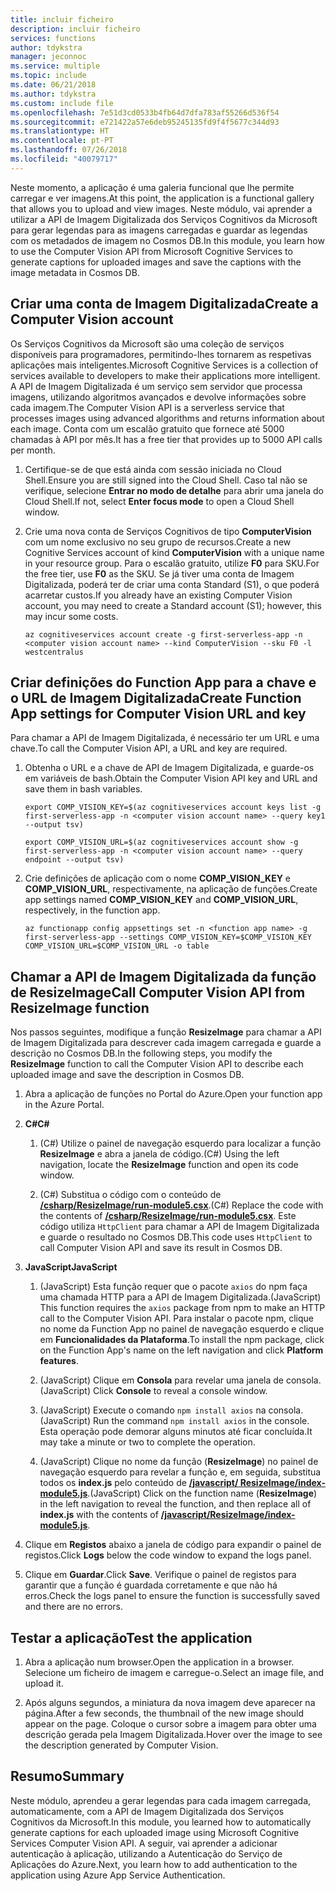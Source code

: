 ```yaml
---
title: incluir ficheiro
description: incluir ficheiro
services: functions
author: tdykstra
manager: jeconnoc
ms.service: multiple
ms.topic: include
ms.date: 06/21/2018
ms.author: tdykstra
ms.custom: include file
ms.openlocfilehash: 7e51d3cd0533b4fb64d7dfa783af55266d536f54
ms.sourcegitcommit: e721422a57e6deb95245135fd9f4f5677c344d93
ms.translationtype: HT
ms.contentlocale: pt-PT
ms.lasthandoff: 07/26/2018
ms.locfileid: "40079717"
---
```

<span data-ttu-id="f1e6e-103">Neste momento, a aplicação é uma galeria funcional que lhe permite carregar e ver imagens.</span><span class="sxs-lookup"><span data-stu-id="f1e6e-103">At this point, the application is a functional gallery that allows you to upload and view images.</span></span> <span data-ttu-id="f1e6e-104">Neste módulo, vai aprender a utilizar a API de Imagem Digitalizada dos Serviços Cognitivos da Microsoft para gerar legendas para as imagens carregadas e guardar as legendas com os metadados de imagem no Cosmos DB.</span><span class="sxs-lookup"><span data-stu-id="f1e6e-104">In this module, you learn how to use the Computer Vision API from Microsoft Cognitive Services to generate captions for uploaded images and save the captions with the image metadata in Cosmos DB.</span></span>

## <a name="create-a-computer-vision-account"></a><span data-ttu-id="f1e6e-105">Criar uma conta de Imagem Digitalizada</span><span class="sxs-lookup"><span data-stu-id="f1e6e-105">Create a Computer Vision account</span></span>

<span data-ttu-id="f1e6e-106">Os Serviços Cognitivos da Microsoft são uma coleção de serviços disponíveis para programadores, permitindo-lhes tornarem as respetivas aplicações mais inteligentes.</span><span class="sxs-lookup"><span data-stu-id="f1e6e-106">Microsoft Cognitive Services is a collection of services available to developers to make their applications more intelligent.</span></span> <span data-ttu-id="f1e6e-107">A API de Imagem Digitalizada é um serviço sem servidor que processa imagens, utilizando algoritmos avançados e devolve informações sobre cada imagem.</span><span class="sxs-lookup"><span data-stu-id="f1e6e-107">The Computer Vision API is a serverless service that processes images using advanced algorithms and returns information about each image.</span></span> <span data-ttu-id="f1e6e-108">Conta com um escalão gratuito que fornece até 5000 chamadas à API por mês.</span><span class="sxs-lookup"><span data-stu-id="f1e6e-108">It has a free tier that provides up to 5000 API calls per month.</span></span>

1. <span data-ttu-id="f1e6e-109">Certifique-se de que está ainda com sessão iniciada no Cloud Shell.</span><span class="sxs-lookup"><span data-stu-id="f1e6e-109">Ensure you are still signed into the Cloud Shell.</span></span> <span data-ttu-id="f1e6e-110">Caso tal não se verifique, selecione **Entrar no modo de detalhe** para abrir uma janela do Cloud Shell.</span><span class="sxs-lookup"><span data-stu-id="f1e6e-110">If not, select **Enter focus mode** to open a Cloud Shell window.</span></span> 

1. <span data-ttu-id="f1e6e-111">Crie uma nova conta de Serviços Cognitivos de tipo **ComputerVision** com um nome exclusivo no seu grupo de recursos.</span><span class="sxs-lookup"><span data-stu-id="f1e6e-111">Create a new Cognitive Services account of kind **ComputerVision** with a unique name in your resource group.</span></span> <span data-ttu-id="f1e6e-112">Para o escalão gratuito, utilize **F0** para SKU.</span><span class="sxs-lookup"><span data-stu-id="f1e6e-112">For the free tier, use **F0** as the SKU.</span></span> <span data-ttu-id="f1e6e-113">Se já tiver uma conta de Imagem Digitalizada, poderá ter de criar uma conta Standard (S1), o que poderá acarretar custos.</span><span class="sxs-lookup"><span data-stu-id="f1e6e-113">If you already have an existing Computer Vision account, you may need to create a Standard account (S1); however, this may incur some costs.</span></span>

    ```azurecli
    az cognitiveservices account create -g first-serverless-app -n <computer vision account name> --kind ComputerVision --sku F0 -l westcentralus
    ```


## <a name="create-function-app-settings-for-computer-vision-url-and-key"></a><span data-ttu-id="f1e6e-114">Criar definições do Function App para a chave e o URL de Imagem Digitalizada</span><span class="sxs-lookup"><span data-stu-id="f1e6e-114">Create Function App settings for Computer Vision URL and key</span></span>

<span data-ttu-id="f1e6e-115">Para chamar a API de Imagem Digitalizada, é necessário ter um URL e uma chave.</span><span class="sxs-lookup"><span data-stu-id="f1e6e-115">To call the Computer Vision API, a URL and key are required.</span></span>

1. <span data-ttu-id="f1e6e-116">Obtenha o URL e a chave de API de Imagem Digitalizada, e guarde-os em variáveis de bash.</span><span class="sxs-lookup"><span data-stu-id="f1e6e-116">Obtain the Computer Vision API key and URL and save them in bash variables.</span></span>

    ```azurecli
    export COMP_VISION_KEY=$(az cognitiveservices account keys list -g first-serverless-app -n <computer vision account name> --query key1 --output tsv)
    ```
    ```azurecli
    export COMP_VISION_URL=$(az cognitiveservices account show -g first-serverless-app -n <computer vision account name> --query endpoint --output tsv)
    ```

1. <span data-ttu-id="f1e6e-117">Crie definições de aplicação com o nome **COMP_VISION_KEY** e **COMP_VISION_URL**, respectivamente, na aplicação de funções.</span><span class="sxs-lookup"><span data-stu-id="f1e6e-117">Create app settings named **COMP_VISION_KEY** and **COMP_VISION_URL**, respectively, in the function app.</span></span>

    ```azurecli
    az functionapp config appsettings set -n <function app name> -g first-serverless-app --settings COMP_VISION_KEY=$COMP_VISION_KEY COMP_VISION_URL=$COMP_VISION_URL -o table
    ```


## <a name="call-computer-vision-api-from-resizeimage-function"></a><span data-ttu-id="f1e6e-118">Chamar a API de Imagem Digitalizada da função de ResizeImage</span><span class="sxs-lookup"><span data-stu-id="f1e6e-118">Call Computer Vision API from ResizeImage function</span></span>

<span data-ttu-id="f1e6e-119">Nos passos seguintes, modifique a função **ResizeImage** para chamar a API de Imagem Digitalizada para descrever cada imagem carregada e guarde a descrição no Cosmos DB.</span><span class="sxs-lookup"><span data-stu-id="f1e6e-119">In the following steps, you modify the **ResizeImage** function to call the Computer Vision API to describe each uploaded image and save the description in Cosmos DB.</span></span>

1. <span data-ttu-id="f1e6e-120">Abra a aplicação de funções no Portal do Azure.</span><span class="sxs-lookup"><span data-stu-id="f1e6e-120">Open your function app in the Azure Portal.</span></span>

1. <span data-ttu-id="f1e6e-121">**C#**</span><span class="sxs-lookup"><span data-stu-id="f1e6e-121">**C#**</span></span>

    1. <span data-ttu-id="f1e6e-122">(C#) Utilize o painel de navegação esquerdo para localizar a função **ResizeImage** e abra a janela de código.</span><span class="sxs-lookup"><span data-stu-id="f1e6e-122">(C#) Using the left navigation, locate the **ResizeImage** function and open its code window.</span></span>

    1. <span data-ttu-id="f1e6e-123">(C#) Substitua o código com o conteúdo de [ **/csharp/ResizeImage/run-module5.csx**](https://raw.githubusercontent.com/Azure-Samples/functions-first-serverless-web-application/master/csharp/ResizeImage/run-module5.csx).</span><span class="sxs-lookup"><span data-stu-id="f1e6e-123">(C#) Replace the code with the contents of [**/csharp/ResizeImage/run-module5.csx**](https://raw.githubusercontent.com/Azure-Samples/functions-first-serverless-web-application/master/csharp/ResizeImage/run-module5.csx).</span></span> <span data-ttu-id="f1e6e-124">Este código utiliza `HttpClient` para chamar a API de Imagem Digitalizada e guarde o resultado no Cosmos DB.</span><span class="sxs-lookup"><span data-stu-id="f1e6e-124">This code uses `HttpClient` to call Computer Vision API and save its result in Cosmos DB.</span></span>

1. <span data-ttu-id="f1e6e-125">**JavaScript**</span><span class="sxs-lookup"><span data-stu-id="f1e6e-125">**JavaScript**</span></span>

    1. <span data-ttu-id="f1e6e-126">(JavaScript) Esta função requer que o pacote `axios` do npm faça uma chamada HTTP para a API de Imagem Digitalizada.</span><span class="sxs-lookup"><span data-stu-id="f1e6e-126">(JavaScript) This function requires the `axios` package from npm to make an HTTP call to the Computer Vision API.</span></span> <span data-ttu-id="f1e6e-127">Para instalar o pacote npm, clique no nome da Function App no painel de navegação esquerdo e clique em **Funcionalidades da Plataforma**.</span><span class="sxs-lookup"><span data-stu-id="f1e6e-127">To install the npm package, click on the Function App's name on the left navigation and click **Platform features**.</span></span>

    1. <span data-ttu-id="f1e6e-128">(JavaScript) Clique em **Consola** para revelar uma janela de consola.</span><span class="sxs-lookup"><span data-stu-id="f1e6e-128">(JavaScript) Click **Console** to reveal a console window.</span></span>

    1. <span data-ttu-id="f1e6e-129">(JavaScript) Execute o comando `npm install axios` na consola.</span><span class="sxs-lookup"><span data-stu-id="f1e6e-129">(JavaScript) Run the command `npm install axios` in the console.</span></span> <span data-ttu-id="f1e6e-130">Esta operação pode demorar alguns minutos até ficar concluída.</span><span class="sxs-lookup"><span data-stu-id="f1e6e-130">It may take a minute or two to complete the operation.</span></span>

    1. <span data-ttu-id="f1e6e-131">(JavaScript) Clique no nome da função (**ResizeImage**) no painel de navegação esquerdo para revelar a função e, em seguida, substitua todos os **index.js** pelo conteúdo de [ **/javascript/ ResizeImage/index-module5.js**](https://raw.githubusercontent.com/Azure-Samples/functions-first-serverless-web-application/master/javascript/ResizeImage/index-module5.js).</span><span class="sxs-lookup"><span data-stu-id="f1e6e-131">(JavaScript) Click on the function name (**ResizeImage**) in the left navigation to reveal the function, and then replace all of **index.js** with the contents of [**/javascript/ResizeImage/index-module5.js**](https://raw.githubusercontent.com/Azure-Samples/functions-first-serverless-web-application/master/javascript/ResizeImage/index-module5.js).</span></span>

1. <span data-ttu-id="f1e6e-132">Clique em **Registos** abaixo a janela de código para expandir o painel de registos.</span><span class="sxs-lookup"><span data-stu-id="f1e6e-132">Click **Logs** below the code window to expand the logs panel.</span></span>

1. <span data-ttu-id="f1e6e-133">Clique em **Guardar**.</span><span class="sxs-lookup"><span data-stu-id="f1e6e-133">Click **Save**.</span></span> <span data-ttu-id="f1e6e-134">Verifique o painel de registos para garantir que a função é guardada corretamente e que não há erros.</span><span class="sxs-lookup"><span data-stu-id="f1e6e-134">Check the logs panel to ensure the function is successfully saved and there are no errors.</span></span>


## <a name="test-the-application"></a><span data-ttu-id="f1e6e-135">Testar a aplicação</span><span class="sxs-lookup"><span data-stu-id="f1e6e-135">Test the application</span></span>

1. <span data-ttu-id="f1e6e-136">Abra a aplicação num browser.</span><span class="sxs-lookup"><span data-stu-id="f1e6e-136">Open the application in a browser.</span></span> <span data-ttu-id="f1e6e-137">Selecione um ficheiro de imagem e carregue-o.</span><span class="sxs-lookup"><span data-stu-id="f1e6e-137">Select an image file, and upload it.</span></span>

1. <span data-ttu-id="f1e6e-138">Após alguns segundos, a miniatura da nova imagem deve aparecer na página.</span><span class="sxs-lookup"><span data-stu-id="f1e6e-138">After a few seconds, the thumbnail of the new image should appear on the page.</span></span> <span data-ttu-id="f1e6e-139">Coloque o cursor sobre a imagem para obter uma descrição gerada pela Imagem Digitalizada.</span><span class="sxs-lookup"><span data-stu-id="f1e6e-139">Hover over the image to see the description generated by Computer Vision.</span></span>


## <a name="summary"></a><span data-ttu-id="f1e6e-140">Resumo</span><span class="sxs-lookup"><span data-stu-id="f1e6e-140">Summary</span></span>

<span data-ttu-id="f1e6e-141">Neste módulo, aprendeu a gerar legendas para cada imagem carregada, automaticamente, com a API de Imagem Digitalizada dos Serviços Cognitivos da Microsoft.</span><span class="sxs-lookup"><span data-stu-id="f1e6e-141">In this module, you learned how to automatically generate captions for each uploaded image using Microsoft Cognitive Services Computer Vision API.</span></span> <span data-ttu-id="f1e6e-142">A seguir, vai aprender a adicionar autenticação à aplicação, utilizando a Autenticação do Serviço de Aplicações do Azure.</span><span class="sxs-lookup"><span data-stu-id="f1e6e-142">Next, you learn how to add authentication to the application using Azure App Service Authentication.</span></span>